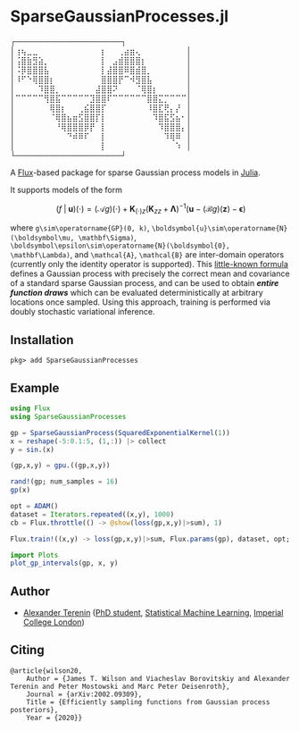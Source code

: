 # SparseGaussianProcesses.jl

┌───────────────────┐\
│⢰⢦⣀⣀⠀⠀⠀⠀⠀⠀⠀⠀⠀⠀⠀⡆⠀⠀⢀⣴⣶⢄⠀⠀⠀⠀⠀⠀⠀⠀│\
│⢨⣿⣷⣻⣵⡀⠀⠀⠀⠀⠀⠀⠀⠀⠀⡇⠀⣠⣾⣿⣿⣿⡆⠀⠀⠀⠀⠀⠀⠀│\
│⠨⡿⣿⣿⣿⣧⠀⠀⠀⠀⠀⠀⠀⠀⠀⡇⣼⣿⣿⠿⣿⣾⣿⡀⠀⠀⠀⠀⠀⠀│\
│⠸⠋⠑⢿⣿⣿⡆⠀⠀⠀⠀⠀⠀⠀⠀⣿⣿⣿⡟⠉⠺⣻⣿⣧⠀⠀⠀⠀⠀⠀│\
│⠀⠀⠀⠀⠹⣿⣿⡀⠀⠀⠀⠀⠀⠀⣼⣿⣿⠝⠀⠀⠀⠈⢿⣿⡆⠀⠀⠀⠀⠀│\
│⠉⠉⠉⠉⠉⢻⣿⣯⠉⠉⠉⠉⠉⣹⣿⣿⠏⠉⠉⠉⠉⠉⠉⣿⣿⣍⡉⠉⠉⠉│\
│⠀⠀⠀⠀⠀⠀⢿⣿⡆⠀⠀⢀⣮⣿⣿⡏⠀⠀⠀⠀⠀⠀⠀⠸⣿⣏⢟⡄⡜⠀│\
│⠀⠀⠀⠀⠀⠀⠈⢿⣿⣦⣶⣫⣿⣿⡏⡇⠀⠀⠀⠀⠀⠀⠀⠀⠹⣿⣯⣫⣦⠂│\
│⠀⠀⠀⠀⠀⠀⠀⠘⢿⣿⣿⣿⡿⡟⠀⡇⠀⠀⠀⠀⠀⠀⠀⠀⠀⠹⣿⣿⣿⡄│\
│⠀⠀⠀⠀⠀⠀⠀⠀⠀⠙⠾⠿⠏⠀⠀⡇⠀⠀⠀⠀⠀⠀⠀⠀⠀⠀⠹⢿⠿⠀│\
│⠀⠀⠀⠀⠀⠀⠀⠀⠀⠀⠀⠀⠀⠀⠀⡇⠀⠀⠀⠀⠀⠀⠀⠀⠀⠀⠀⠀⠱⠀│\
└───────────────────┘

A [Flux](https://fluxml.ai)-based package for sparse Gaussian process models in [Julia](https://julialang.org).

It supports models of the form
```math
(f \mathbin{|} \boldsymbol{u})(\cdot) = (\mathcal{A}g)(\cdot) + \mathbf{K}_{(\cdot)z} (\mathbf{K}_{zz} + \mathbf\Lambda)^{-1} (\boldsymbol{u} - (\mathcal{B}g)(\boldsymbol{z}) - \boldsymbol\epsilon)
```
where ``g\sim\operatorname{GP}(0, k)``, ``\boldsymbol{u}\sim\operatorname{N}(\boldsymbol\mu, \mathbf\Sigma)``, ``\boldsymbol\epsilon\sim\operatorname{N}(\boldsymbol{0}, \mathbf\Lambda)``, and ``\mathcal{A}``, ``\mathcal{B}`` are inter-domain operators (currently only the identity operator is supported).
This [little-known formula](https://arxiv.org/abs/2002.09309) defines a Gaussian process with precisely the correct mean and covariance of a standard sparse Gaussian process, and can be used to obtain ***entire function draws*** which can be evaluated deterministically at arbitrary locations once sampled.
Using this approach, training is performed via doubly stochastic variational inference.

## Installation

```
pkg> add SparseGaussianProcesses
```

## Example

```julia
using Flux
using SparseGaussianProcesses

gp = SparseGaussianProcess(SquaredExponentialKernel(1))
x = reshape(-5:0.1:5, (1,:)) |> collect
y = sin.(x)

(gp,x,y) = gpu.((gp,x,y))

rand!(gp; num_samples = 16)
gp(x)

opt = ADAM()
dataset = Iterators.repeated((x,y), 1000)
cb = Flux.throttle(() -> @show(loss(gp,x,y)|>sum), 1)

Flux.train!((x,y) -> loss(gp,x,y)|>sum, Flux.params(gp), dataset, opt; cb = cb)

import Plots
plot_gp_intervals(gp, x, y)
```

## Author

- [Alexander Terenin](https://avt.im) ([PhD student](http://www.imperial.ac.uk/mathematics/), [Statistical Machine Learning](https://sml-group.cc), [Imperial College London](https://imperial.ac.uk))

## Citing

```
@article{wilson20,
	Author = {James T. Wilson and Viacheslav Borovitskiy and Alexander Terenin and Peter Mostowski and Marc Peter Deisenroth},
	Journal = {arXiv:2002.09309},
	Title = {Efficiently sampling functions from Gaussian process posteriors},
	Year = {2020}}
```